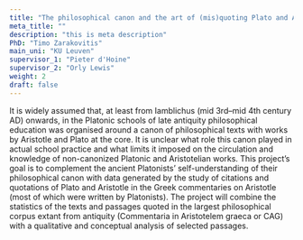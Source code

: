 ```yaml
---
title: "The philosophical canon and the art of (mis)quoting Plato and Aristotle in the Commentaria in Aristotelem Graeca"
meta_title: ""
description: "this is meta description"
PhD: "Timo Zarakovitis"
main_uni: "KU Leuven"
supervisor_1: "Pieter d'Hoine"
supervisor_2: "Orly Lewis"
weight: 2
draft: false
---
```




It is widely assumed that, at least from Iamblichus (mid 3rd–mid 4th century AD) onwards, in the
Platonic schools of late antiquity philosophical education was organised around a canon of philosophical
texts with works by Aristotle and Plato at the core. It is unclear what role this canon played in actual school
practice and what limits it imposed on the circulation and knowledge of non-canonized Platonic and
Aristotelian works. This project’s goal is to complement the ancient Platonists’ self-understanding of their
philosophical canon with data generated by the study of citations and quotations of Plato and Aristotle in
the Greek commentaries on Aristotle (most of which were written by Platonists).
The project will combine the statistics of the texts and passages quoted in the largest philosophical corpus extant from
antiquity (Commentaria in Aristotelem graeca or CAG) with a qualitative and conceptual analysis of
selected passages.